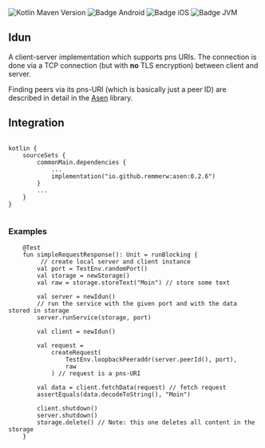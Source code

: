 <div>
    <div>
        <img src="https://img.shields.io/maven-central/v/io.github.remmerw/asen" alt="Kotlin Maven Version" />
        <img src="https://img.shields.io/badge/Platform-Android-brightgreen.svg?logo=android" alt="Badge Android" />
        <img src="https://img.shields.io/badge/Platform-iOS%20%2F%20macOS-lightgrey.svg?logo=apple" alt="Badge iOS" />
        <img src="https://img.shields.io/badge/Platform-JVM-8A2BE2.svg?logo=openjdk" alt="Badge JVM" />
    </div>
</div>


## Idun

A client-server implementation which supports pns URIs.
The connection is done via a TCP connection (but with **no** TLS encryption) between client and
server.

Finding peers via its pns-URI (which is basically just a peer ID) are described in detail in
the [Asen](https://github.com/remmerw/asen/) library.



## Integration

```
    
kotlin {
    sourceSets {
        commonMain.dependencies {
            ...
            implementation("io.github.remmerw:asen:0.2.6")
        }
        ...
    }
}
    
```

### Examples

```
    @Test
    fun simpleRequestResponse(): Unit = runBlocking {
         // create local server and client instance
        val port = TestEnv.randomPort()
        val storage = newStorage()
        val raw = storage.storeText("Moin") // store some text

        val server = newIdun()
        // run the service with the given port and with the data stored in storage
        server.runService(storage, port)

        val client = newIdun()

        val request =
            createRequest(
                TestEnv.loopbackPeeraddr(server.peerId(), port),
                raw
            ) // request is a pns-URI

        val data = client.fetchData(request) // fetch request
        assertEquals(data.decodeToString(), "Moin")

        client.shutdown()
        server.shutdown()
        storage.delete() // Note: this one deletes all content in the storage
    }
```

